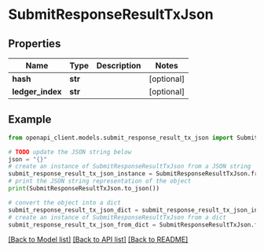 # SubmitResponseResultTxJson


## Properties

Name | Type | Description | Notes
------------ | ------------- | ------------- | -------------
**hash** | **str** |  | [optional] 
**ledger_index** | **str** |  | [optional] 

## Example

```python
from openapi_client.models.submit_response_result_tx_json import SubmitResponseResultTxJson

# TODO update the JSON string below
json = "{}"
# create an instance of SubmitResponseResultTxJson from a JSON string
submit_response_result_tx_json_instance = SubmitResponseResultTxJson.from_json(json)
# print the JSON string representation of the object
print(SubmitResponseResultTxJson.to_json())

# convert the object into a dict
submit_response_result_tx_json_dict = submit_response_result_tx_json_instance.to_dict()
# create an instance of SubmitResponseResultTxJson from a dict
submit_response_result_tx_json_from_dict = SubmitResponseResultTxJson.from_dict(submit_response_result_tx_json_dict)
```
[[Back to Model list]](../README.md#documentation-for-models) [[Back to API list]](../README.md#documentation-for-api-endpoints) [[Back to README]](../README.md)


